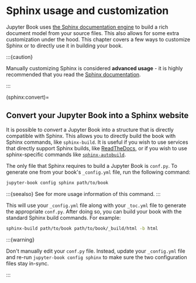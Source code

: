 # Sphinx usage and customization

Jupyter Book uses [the Sphinx documentation engine](https://www.sphinx-doc.org) to build a rich document model from your source files.
This also allows for some extra customization under the hood.
This chapter covers a few ways to customize Sphinx or to directly use it in building your book.

:::{caution}

Manually customizing Sphinx is considered **advanced usage** - it is highly recommended that you read the [Sphinx documentation](https://www.sphinx-doc.org).

:::

(sphinx:convert)=
## Convert your Jupyter Book into a Sphinx website

It is possible to *convert* a Jupyter Book into a structure that is directly compatible with Sphinx.
This allows you to directly build the book with Sphinx commands, like `sphinx-build`.
It is useful if you wish to use services that directly support Sphinx builds, like [ReadTheDocs](https://readthedocs.org), or if you wish to use sphinx-specific commands like [`sphinx-autobuild`](https://github.com/executablebooks/sphinx-autobuild).

The only file that Sphinx requires to build a Jupyter Book is `conf.py`.
To generate one from your book's `_config.yml` file, run the following command:

```bash
jupyter-book config sphinx path/to/book
```

:::{seealso}
See [](/reference/cli.md) for more usage information of this command.
:::

This will use your `_config.yml` file along with your `_toc.yml` file to generate the appropriate `conf.py`.
After doing so, you can build your book with the standard Sphinx build commands.
For example:

```bash
sphinx-build path/to/book path/to/book/_build/html -b html
```

:::{warning}

Don't manually edit your `conf.py` file.
Instead, update your `_config.yml` file and re-run `jupyter-book config sphinx` to make sure the two configuration files stay in-sync.

:::
